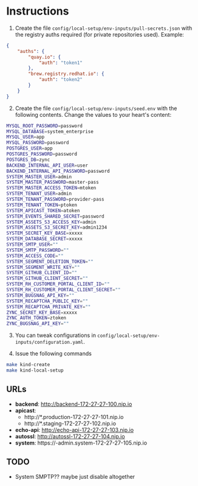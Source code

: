 # Instructions

1. Create the file `config/local-setup/env-inputs/pull-secrets.json` with the registry auths required (for private repositories used). Example:

```json
{
    "auths": {
        "quay.io": {
            "auth": "token1"
        },
        "brew.registry.redhat.io": {
            "auth": "token2"
        }
    }
}
```

2. Create the file `config/local-setup/env-inputs/seed.env` with the following contents. Change the values to your heart's content:

```bash
MYSQL_ROOT_PASSWORD=password
MYSQL_DATABASE=system_enterprise
MYSQL_USER=app
MYSQL_PASSWORD=password
POSTGRES_USER=app
POSTGRES_PASSWORD=password
POSTGRES_DB=zync
BACKEND_INTERNAL_API_USER=user
BACKEND_INTERNAL_API_PASSWORD=password
SYSTEM_MASTER_USER=admin
SYSTEM_MASTER_PASSWORD=master-pass
SYSTEM_MASTER_ACCESS_TOKEN=mtoken
SYSTEM_TENANT_USER=admin
SYSTEM_TENANT_PASSWORD=provider-pass
SYSTEM_TENANT_TOKEN=ptoken
SYSTEM_APICAST_TOKEN=atoken
SYSTEM_EVENTS_SHARED_SECRET=password
SYSTEM_ASSETS_S3_ACCESS_KEY=admin
SYSTEM_ASSETS_S3_SECRET_KEY=admin1234
SYSTEM_SECRET_KEY_BASE=xxxxx
SYSTEM_DATABASE_SECRET=xxxxx
SYSTEM_SMTP_USER=""
SYSTEM_SMTP_PASSWORD=""
SYSTEM_ACCESS_CODE=""
SYSTEM_SEGMENT_DELETION_TOKEN=""
SYSTEM_SEGMENT_WRITE_KEY=""
SYSTEM_GITHUB_CLIENT_ID=""
SYSTEM_GITHUB_CLIENT_SECRET=""
SYSTEM_RH_CUSTOMER_PORTAL_CLIENT_ID=""
SYSTEM_RH_CUSTOMER_PORTAL_CLIENT_SECRET=""
SYSTEM_BUGSNAG_API_KEY=""
SYSTEM_RECAPTCHA_PUBLIC_KEY=""
SYSTEM_RECAPTCHA_PRIVATE_KEY=""
ZYNC_SECRET_KEY_BASE=xxxxx
ZYNC_AUTH_TOKEN=ztoken
ZYNC_BUGSNAG_API_KEY=""
```

3. You can tweak configurations in `config/local-setup/env-inputs/configuration.yaml`.


4. Issue the following commands

```bash
make kind-create
make kind-local-setup
```

## URLs

* **backend**: http://backend-172-27-27-100.nip.io
* **apicast**:
  * http://*.production-172-27-27-101.nip.io
  * http://*.staging-172-27-27-102.nip.io
* **echo-api**: http://echo-api-172-27-27-103.nip.io
* **autossl**: http://autossl-172-27-27-104.nip.io
* **system**: https://<tenant>-admin.system-172-27-27-105.nip.io


## TODO

* System SMPTP?? maybe just disable altogether
